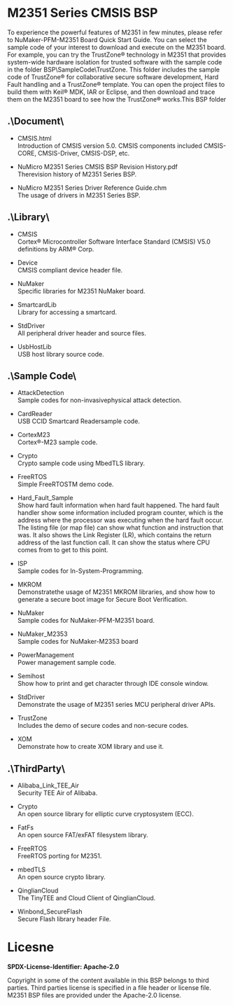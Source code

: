 # M2351 Series CMSIS BSP

To experience the powerful features of M2351 in few minutes, please refer to NuMaker-PFM-M2351 Board Quick Start Guide. You can select the sample code of your interest to download and execute on the M2351 board. For example, you can try the TrustZone® technology in M2351 that provides system-wide hardware isolation for trusted software with the sample code in the folder BSP\SampleCode\TrustZone. This folder includes the sample code of TrustZone® for collaborative secure software development, Hard Fault handling and a TrustZone® template. You can open the project files to build them with Keil® MDK, IAR or Eclipse, and then download and trace them on the M2351 board to see how the TrustZone® works.This BSP folder

## .\Document\


- CMSIS.html<br>
	Introduction of CMSIS version 5.0. CMSIS components included CMSIS-CORE, CMSIS-Driver, CMSIS-DSP, etc.

- NuMicro M2351 Series CMSIS BSP Revision History.pdf<br>
	Therevision history of M2351 Series BSP.

- NuMicro M2351 Series Driver Reference Guide.chm<br>
	The usage of drivers in M2351 Series BSP.

## .\Library\


- CMSIS<br>
	Cortex® Microcontroller Software Interface Standard (CMSIS) V5.0 definitions by ARM® Corp.

- Device<br>
	CMSIS compliant device header file.

- NuMaker<br>
	Specific libraries for M2351 NuMaker board.

- SmartcardLib<br>
	Library for accessing a smartcard.

- StdDriver<br>
	All peripheral driver header and source files.

- UsbHostLib<br>
	USB host library source code.

## .\Sample Code\


- AttackDetection<br>
	Sample codes for non-invasivephysical attack detection.

- CardReader<br>
	USB CCID Smartcard Readersample code.

- CortexM23<br>
	Cortex®-M23 sample code.

- Crypto<br>
	Crypto sample code using MbedTLS library.

- FreeRTOS<br>
	Simple FreeRTOSTM demo code.

- Hard\_Fault\_Sample<br>
	Show hard fault information when hard fault happened. The hard fault handler show some information included program counter, which is the address where the processor was executing when the hard fault occur. The listing file (or map file) can show what function and instruction that was. It also shows the Link Register (LR), which contains the return address of the last function call. It can show the status where CPU comes from to get to this point.

- ISP<br>
	Sample codes for In-System-Programming.

- MKROM<br>
	Demonstratethe usage of M2351 MKROM libraries, and show how to generate a secure boot image for Secure Boot Verification.

- NuMaker<br>
	Sample codes for NuMaker-PFM-M2351 board.

- NuMaker_M2353<br>
	Sample codes for NuMaker-M2353 board

- PowerManagement<br>
	Power management sample code.

- Semihost<br>
	Show how to print and get character through IDE console window.

- StdDriver<br>
	Demonstrate the usage of M2351 series MCU peripheral driver APIs.

- TrustZone<br>
	Includes the demo of secure codes and non-secure codes.

- XOM<br>
	Demonstrate how to create XOM library and use it.


## .\ThirdParty\

- Alibaba\_Link\_TEE\_Air<br>
	Security TEE Air of Alibaba.

- Crypto<br>
	An open source library for elliptic curve cryptosystem (ECC).

- FatFs<br>
	An open source FAT/exFAT filesystem library.

- FreeRTOS<br>
	FreeRTOS porting for M2351.

- mbedTLS<br>
	An open source crypto library.

- QinglianCloud<br>
	The TinyTEE and Cloud Client of QinglianCloud.

- Winbond_SecureFlash<br>
	Secure Flash library header File.

# Licesne

**SPDX-License-Identifier: Apache-2.0**

Copyright in some of the content available in this BSP belongs to third parties.
Third parties license is specified in a file header or license file.
M2351 BSP files are provided under the Apache-2.0 license.

